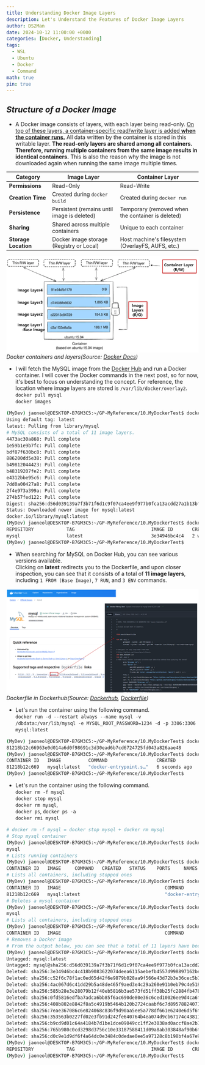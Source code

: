 ```yaml
---
title: Understanding Docker Image Layers
description: Let's Understand the Features of Docker Image Layers
author: DS2Man
date: 2024-10-12 11:00:00 +0000
categories: [Docker, Understanding]
tags:
  - WSL
  - Ubuntu
  - Docker
  - Command
math: true
pin: true
---
```


## *Structure of a Docker Image*

- A Docker image consists of layers, with each layer being read-only. <ins>On top of these layers, a container-specific read/write layer is added **when the container runs.**</ins> All data written by the container is stored in this writable layer.  **The read-only layers are shared among all containers. Therefore, running multiple containers from the same image results in identical containers.** This is also the reason why the image is not downloaded again when running the same image multiple times.   

|**Category**|**Image Layer**|**Container Layer**|
|---|---|---|
|**Permissions**|Read-Only|Read-Write|
|**Creation Time**|Created during `docker build`|Created during `docker run`|
|**Persistence**|Persistent (remains until image is deleted)|Temporary (removed when the container is deleted)|
|**Sharing**|Shared across multiple containers|Unique to each container|
|**Storage Location**|Docker image storage (Registry or Local)|Host machine's filesystem (OverlayFS, AUFS, etc.)|

<!--
Docker image는 layer로 이루어져 있으며, 각 layer 계층은 모두 Read only로 구성됩니다.
그 후 마지막 layer 위에 Container read/write 부분의 layer가 얹어지고 실행됩니다.
이 layer에 Container에서 write된 모든 데이터들이 저장됩니다.
각 Read only layer들은 모든 Container가 공유하게 됩니다.
따라서 같은 image를 사용해 run을 하면 모두 동일한 Container를 얻을 수 있게 되는 것입니다.
또한 동일한 image를 run할 때 image를 새로 받아오지 않는 이유도 다 이 때문입니다.
-->

![Containers and Layers](/assets/img/2024-10-12-Docker6_1.png)
_Docker containers and layers(Source: [Docker Docs](https://docs.docker.com/engine/storage/drivers/))_

- I will fetch the MySQL image from the [Docker Hub](https://hub.docker.com/) and run a Docker container.  I will cover the Docker commands in the next post, so for now, it's best to focus on understanding the concept. For reference, the location where image layers are stored is `/var/lib/docker/overlay2`.    
	`docker pull mysql`      
	`docker images`      

<!--
Docker registry에서 mysql image를 가져와 Docker Container를 실행시켜 볼께. Docker Command는 다음 글에서 작성할 예정이니, 우선은 개념부터 파악하면 좋다.
참고로 Image Layers 가 저장되는 장소는  /var/lib/docker/overlay2 이다.
-->

```bash
(MyDev) jaoneol@DESKTOP-B7GM3C5:~/GP-MyReference/10.MyDockerTest$ docker pull mysql
Using default tag: latest
latest: Pulling from library/mysql
# MySQL consists of a total of 11 image layers.
4473ac30a868: Pull complete 
1e59b1e9b7fc: Pull complete 
bdf87f630bc8: Pull complete 
886200dd5e38: Pull complete 
b49812044423: Pull complete 
b48319207fe2: Pull complete 
e4312bbe95c6: Pull complete 
7dd0a00427a8: Pull complete 
2f4e973a399a: Pull complete 
274b57fed122: Pull complete 
Digest: sha256:d56d039139a7f3b71f6d1c9f07ca4ee9f977b0fca13acdd27a1b13bfd4a4e3be
Status: Downloaded newer image for mysql:latest
docker.io/library/mysql:latest
(MyDev) jaoneol@DESKTOP-B7GM3C5:~/GP-MyReference/10.MyDockerTest$ docker images
REPOSITORY            TAG                            IMAGE ID       CREATED         SIZE
mysql                 latest                         3e34946bc4c4   2 weeks ago     797MB
(MyDev) jaoneol@DESKTOP-B7GM3C5:~/GP-MyReference/10.MyDockerTest$ 
```

- When searching for MySQL on Docker Hub, you can see various versions available.  
Clicking on **latest** redirects you to the Dockerfile, and upon closer inspection, you can see that it consists of a total of **11 image layers**, including `1 FROM (Base Image)`, `7 RUN`, and `3 ENV` commands.

<!--
Docker Hub에서 mysql 검색 시 다양한 버전을 확인할 수 있다. latest를 클릭시, dockerfile로 연결되고, 내용을 자세히 보면 FROM 1개(Base Image), RUN 7개, ENV 3개로 총 11개 Image Layer로 구성됨을 확인할수 있다.
-->

![Dockerfile](/assets/img/2024-10-12-Docker6_2.png)
_Dockerfile in Dockerhub(Source: [Dockerhub](https://hub.docker.com), [Dockerfile](https://github.com/docker-library/mysql/blob/df3a5c483a5e8c3c4d1eae61678fa5372c403bf0/innovation/Dockerfile.oracle))_

- Let's run the container using the following command.    
	`docker run -d --restart always --name mysql -v /dbdata:/var/lib/mysql -e MYSQL_ROOT_PASSWORD=1234 -d -p 3306:3306 mysql:latest`

```bash
(MyDev) jaoneol@DESKTOP-B7GM3C5:~/GP-MyReference/10.MyDockerTest$ docker run -d --restart always --name mysql -e MYSQL_ROOT_PASSWORD=1234 -d -p 3306:3306 mysql:latest
81218b12c66963e0d014a6d0f98691c3d30ead6b7cd6724725fd043a826aae48
(MyDev) jaoneol@DESKTOP-B7GM3C5:~/GP-MyReference/10.MyDockerTest$ docker ps
CONTAINER ID   IMAGE          COMMAND                  CREATED         STATUS         PORTS                                                  NAMES
81218b12c669   mysql:latest   "docker-entrypoint.s…"   6 seconds ago   Up 5 seconds   0.0.0.0:3306->3306/tcp, :::3306->3306/tcp, 33060/tcp   mysql
(MyDev) jaoneol@DESKTOP-B7GM3C5:~/GP-MyReference/10.MyDockerTest$ 
```

- Let's run the container using the following command.    
	`docker rm -f mysql`    
	`docker stop mysql`    
	`docker rm mysql`,     
	`docker ps`, `docker ps -a`    
	`docker rmi mysql`    
 
```bash
# docker rm -f mysql = docker stop mysql + docker rm mysql 
# Stop mysql container
(MyDev) jaoneol@DESKTOP-B7GM3C5:~/GP-MyReference/10.MyDockerTest$ docker stop mysql
mysql
# Lists running containers
(MyDev) jaoneol@DESKTOP-B7GM3C5:~/GP-MyReference/10.MyDockerTest$ docker ps
CONTAINER ID   IMAGE     COMMAND   CREATED   STATUS    PORTS     NAMES
# Lists all containers, including stopped ones
(MyDev) jaoneol@DESKTOP-B7GM3C5:~/GP-MyReference/10.MyDockerTest$ docker ps -a
CONTAINER ID   IMAGE                                      COMMAND                  CREATED              STATUS                      PORTS                                                                                      NAMES
81218b12c669   mysql:latest                               "docker-entrypoint.s…"   About a minute ago   Exited (0) 4 seconds ago                                                                                               mysql
# Deletes a mysql container
(MyDev) jaoneol@DESKTOP-B7GM3C5:~/GP-MyReference/10.MyDockerTest$ docker rm mysql
mysql
# Lists all containers, including stopped ones
(MyDev) jaoneol@DESKTOP-B7GM3C5:~/GP-MyReference/10.MyDockerTest$ docker ps -a
CONTAINER ID   IMAGE                                      COMMAND                  CREATED      STATUS                      PORTS                                                                                      NAMES
# Removes a Docker image
# From the output below, you can see that a total of 11 layers have been deleted.
(MyDev) jaoneol@DESKTOP-B7GM3C5:~/GP-MyReference/10.MyDockerTest$ docker rmi mysql
Untagged: mysql:latest
Untagged: mysql@sha256:d56d039139a7f3b71f6d1c9f07ca4ee9f977b0fca13acdd27a1b13bfd4a4e3be
Deleted: sha256:3e34946bc4c418b9083622074deea6115aebefb4557d998897162bea8433f083
Deleted: sha256:c52f6c78f1ac0ed65d42f6e9879b028aa9f566e43d72b3e36cec5b12d7f47659
Deleted: sha256:4ac067d6c41dd29b5a48de465f9aed3e4c29a260e91b0eb79c4e518c705c2ec4
Deleted: sha256:585b28e3e28079b12f40eb5816b3ae573fd51ff38b25fc2884fb478bf929e528
Deleted: sha256:0fd5816edfba7adca6bb85f6ac690de80e36c6ced10026ee9d4ca6fc268ef842
Deleted: sha256:408b802e8842f8a5c4919b5464b120b2724caabf6c7d89578824071acad3bdbf
Deleted: sha256:7eae367086c6e824068c836f9d90aa5ee5a778df661e6240e6d5f6fb35f2a962
Deleted: sha256:353563b0227fd02e3fb91d242fe640764b4ea074d9cb67174c43811d1ded240e
Deleted: sha256:b9cd9d01c64a4184b7d1be1dce09049cc1ff2e3038ad0accf8ae2b1509f52d1d
Deleted: sha256:765b980c0cd3298d3756c10e33187588411d09a8ab303848af90b6fc4b3743cf
Deleted: sha256:d0c9e1d9df6f4a64dc0e3484c0dedae0ee5a97128c8b198bf4a67e9bb5077f58
(MyDev) jaoneol@DESKTOP-B7GM3C5:~/GP-MyReference/10.MyDockerTest$ docker images
REPOSITORY            TAG                            IMAGE ID       CREATED         SIZE
(MyDev) jaoneol@DESKTOP-B7GM3C5:~/GP-MyReference/10.MyDockerTest$ 
```